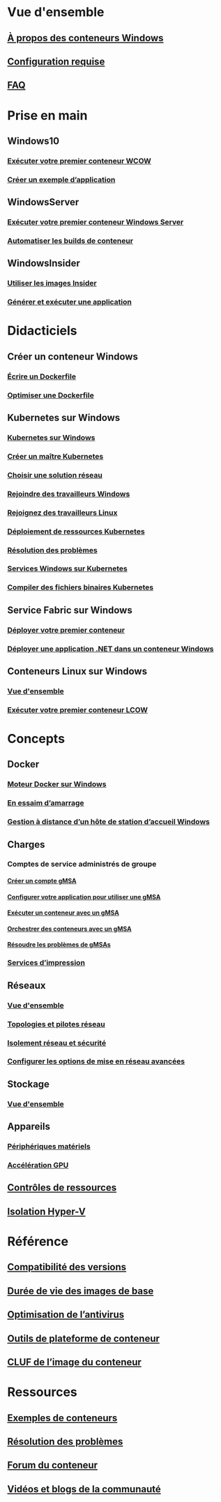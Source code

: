 # Vue d'ensemble
## [À propos des conteneurs Windows](about/index.md)
## [Configuration requise](deploy-containers/system-requirements.md)
## [FAQ](about/faq.md)

# Prise en main
## Windows10
### [Exécuter votre premier conteneur WCOW](quick-start/quick-start-windows-10.md)
### [Créer un exemple d’application](quick-start/building-sample-app.md)
## WindowsServer
### [Exécuter votre premier conteneur Windows Server](quick-start/quick-start-windows-server.md)
### [Automatiser les builds de conteneur](quick-start/quick-start-images.md)
## WindowsInsider
### [Utiliser les images Insider](quick-start/Using-Insider-Container-Images.md)
### [Générer et exécuter une application](quick-start/Nano-RS3-.NET-Core-and-PS.md)

# Didacticiels
## Créer un conteneur Windows
### [Écrire un Dockerfile](manage-docker/manage-windows-dockerfile.md)
### [Optimiser une Dockerfile](manage-docker/optimize-windows-dockerfile.md)
## Kubernetes sur Windows
### [Kubernetes sur Windows](kubernetes/getting-started-kubernetes-windows.md)
### [Créer un maître Kubernetes](kubernetes/creating-a-linux-master.md)
### [Choisir une solution réseau](kubernetes/network-topologies.md)
### [Rejoindre des travailleurs Windows](kubernetes/joining-windows-workers.md)
### [Rejoignez des travailleurs Linux](kubernetes/joining-linux-workers.md)
### [Déploiement de ressources Kubernetes](kubernetes/deploying-resources.md)
### [Résolution des problèmes](kubernetes/common-problems.md)
### [Services Windows sur Kubernetes](kubernetes/kube-windows-services.md)
### [Compiler des fichiers binaires Kubernetes](kubernetes/compiling-kubernetes-binaries.md)
## Service Fabric sur Windows
### [Déployer votre premier conteneur](/azure/service-fabric/service-fabric-quickstart-containers)
### [Déployer une application .NET dans un conteneur Windows](/azure/service-fabric/service-fabric-host-app-in-a-container)
## Conteneurs Linux sur Windows
### [Vue d'ensemble](deploy-containers/linux-containers.md)
### [Exécuter votre premier conteneur LCOW](quick-start/quick-start-windows-10-linux.md)

# Concepts
## Docker
### [Moteur Docker sur Windows](manage-docker/configure-docker-daemon.md)
### [En essaim d’amarrage](manage-containers/swarm-mode.md)
### [Gestion à distance d’un hôte de station d’accueil Windows](management/manage_remotehost.md)
## Charges
### Comptes de service administrés de groupe
#### [Créer un compte gMSA](manage-containers/manage-serviceaccounts.md)
#### [Configurer votre application pour utiliser une gMSA](manage-containers/gmsa-configure-app.md)
#### [Exécuter un conteneur avec un gMSA](manage-containers/gmsa-run-container.md)
#### [Orchestrer des conteneurs avec un gMSA](manage-containers/gmsa-orchestrate-containers.md)
#### [Résoudre les problèmes de gMSAs](manage-containers/gmsa-troubleshooting.md)
### [Services d’impression](deploy-containers/print-spooler.md)
## Réseaux
### [Vue d'ensemble](container-networking/architecture.md)
### [Topologies et pilotes réseau](container-networking/network-drivers-topologies.md)
### [Isolement réseau et sécurité](container-networking/network-isolation-security.md)
### [Configurer les options de mise en réseau avancées](container-networking/advanced.md)
## Stockage
### [Vue d'ensemble](manage-containers/container-storage.md)
## Appareils
### [Périphériques matériels](deploy-containers/hardware-devices-in-containers.md)
### [Accélération GPU](deploy-containers/gpu-acceleration.md)
## [Contrôles de ressources](manage-containers/resource-controls.md)
## [Isolation Hyper-V](manage-containers/hyperv-container.md)

# Référence
## [Compatibilité des versions](deploy-containers/version-compatibility.md)
## [Durée de vie des images de base](deploy-containers/base-image-lifecycle.md)
## [Optimisation de l’antivirus](https://docs.microsoft.com/windows-hardware/drivers/ifs/anti-virus-optimization-for-windows-containers)
## [Outils de plateforme de conteneur](deploy-containers/containerd.md)
## [CLUF de l’image du conteneur](Images_EULA.md)

# Ressources
## [Exemples de conteneurs](samples.md)
## [Résolution des problèmes](troubleshooting.md)
## [Forum du conteneur](https://social.msdn.microsoft.com/Forums/home?forum=windowscontainers)
## [Vidéos et blogs de la communauté](communitylinks.md)